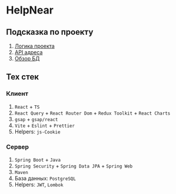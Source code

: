 # HelpNear

## Подсказка по проекту

1. [Логика проекта](./Logic.md)
2. [API адреса](./ApiUrls.md)
3. [Обзор БД](../DB.md)

## Тех стек

### Клиент

1) `React` + `TS`
2) `React Query` + `React Router Dom` + `Redux Toolkit` + `React Charts`
3) `gsap` + `gsap/react`
4) `Vite` + `Eslint` + `Prettier`
5) Helpers: `js-Cookie`

### Сервер

1) `Spring Boot` + `Java`
2) `Spring Security` + `Spring Data JPA` + `Spring Web`
3) `Maven`
4) База данных: `PostgreSQL`
5) Helpers: `JWT`, `Lombok`
